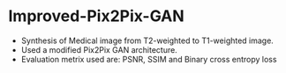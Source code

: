 # Improved-Pix2Pix-GAN

* Synthesis of Medical image from T2-weighted to T1-weighted image.
* Used a modified Pix2Pix GAN architecture.
* Evaluation metrix used are: PSNR, SSIM and Binary cross entropy loss

